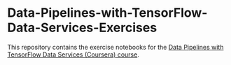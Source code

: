 # Data-Pipelines-with-TensorFlow-Data-Services-Exercises
This repository contains the exercise notebooks for the [Data Pipelines with TensorFlow Data Services (Coursera) course](https://www.coursera.org/learn/data-pipelines-tensorflow).
